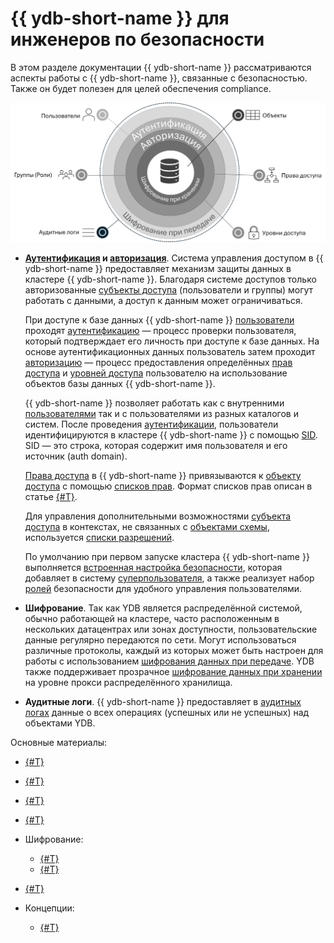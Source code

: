 # {{ ydb-short-name }} для инженеров по безопасности

В этом разделе документации {{ ydb-short-name }} рассматриваются аспекты работы с {{ ydb-short-name }}, связанные с безопасностью. Также он будет полезен для целей обеспечения compliance.

![Обзорная диаграмма](./_assets/rbac.png)

- **[Аутентификация](./authentication.md) и [авторизация](./authorization.md)**. Система управления доступом в {{ ydb-short-name }} предоставляет механизм защиты данных в кластере {{ ydb-short-name }}. Благодаря системе доступов только авторизованные [субъекты доступа](../concepts/glossary.md#access-subject) (пользователи и группы) могут работать с данными, а доступ к данным может ограничиваться.

    При доступе к базе данных {{ ydb-short-name }} [пользователи](../concepts/glossary.md#access-user) проходят [аутентификацию](./authentication.md) — процесс проверки пользователя, который подтверждает его личность при доступе к базе данных. На основе аутентификационных данных пользователь затем проходит [авторизацию](./authorization.md) — процесс предоставления определённых [прав доступа](../concepts/glossary.md#access-right) и [уровней доступа](../concepts/glossary.md#access-level) пользователю на использование объектов базы данных {{ ydb-short-name }}.

    {{ ydb-short-name }} позволяет работать как с внутренними [пользователями](./authorization.md#user) так и с пользователями из разных каталогов и систем. После проведения [аутентификации](./authentication.md), пользователи идентифицируются в кластере {{ ydb-short-name }} с помощью [SID](./authorization.md#sid). SID — это строка, которая содержит имя пользователя и его источник (auth domain).

    [Права доступа](./authorization.md#right) в {{ ydb-short-name }} привязываются к [объекту доступа](../concepts/glossary.md#access-object) с помощью [списков прав](../concepts/glossary.md#access-control-list). Формат списков прав описан в статье [{#T}](./short-access-control-notation.md).

    Для управления дополнительными возможностями [субъекта доступа](#access-subject) в контекстах, не связанных с [объектами схемы](#scheme-object), используется [списки разрешений](../concepts/glossary.md#access-level).

    По умолчанию при первом запуске кластера {{ ydb-short-name }} выполняется [встроенная настройка безопасности](./builtin-security.md), которая добавляет в систему [суперпользователя](./builtin-security.md#superuser), а также реализует набор [ролей](./builtin-security.md#role) безопасности для удобного управления пользователями.

- **Шифрование**. Так как YDB является распределённой системой, обычно работающей на кластере, часто расположенным в нескольких датацентрах или зонах доступности, пользовательские данные регулярно передаются по сети. Могут использоваться различные протоколы, каждый из которых может быть настроен для работы с использованием [шифрования данных при передаче](./encryption/data-in-transit.md). YDB также поддерживает прозрачное [шифрование данных при хранении](./encryption/data-at-rest.md) на уровне прокси распределённого хранилища.

- **Аудитные логи**. {{ ydb-short-name }} предоставляет в [аудитных логах](./audit-log.md) данные о всех операциях (успешных или не успешных) над объектами YDB.


Основные материалы:

- [{#T}](authentication.md)
- [{#T}](authorization.md)
- [{#T}](builtin-security.md)
- [{#T}](audit-log.md)
- Шифрование:

  - [{#T}](encryption/data-at-rest.md)
  - [{#T}](encryption/data-in-transit.md)

- [{#T}](short-access-control-notation.md)
- Концепции:

  - [{#T}](../concepts/connect.md)
